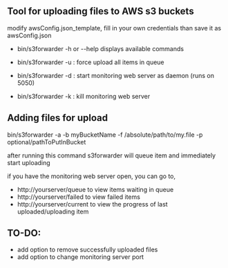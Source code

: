 Tool for uploading files to AWS s3 buckets
------------------------------------------

modify awsConfig.json_template, fill in your own credentials than save it as awsConfig.json

- bin/s3forwarder -h or --help displays available commands

- bin/s3forwarder -u : force upload all items in queue

- bin/s3forwarder -d : start monitoring web server as daemon (runs on 5050)

- bin/s3forwarder -k : kill monitoring web server


Adding files for upload
-----------------------

bin/s3forwarder -a -b myBucketName -f /absolute/path/to/my.file -p optional/pathToPutInBucket

after running this command s3forwarder will queue item and immediately start uploading

if you have the monitoring web server open, you can go to,
- http://yourserver/queue to view items waiting in queue
- http://yourserver/failed to view failed items
- http://yourserver/current to view the progress of last uploaded/uploading item


TO-DO:
------
- add option to remove successfully uploaded files
- add option to change monitoring server port

